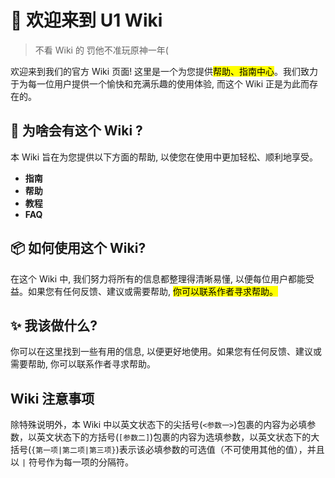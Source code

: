 # 👋 欢迎来到 U1 Wiki
> 不看 Wiki 的 罚他不准玩原神一年(

欢迎来到我们的官方 Wiki 页面! 这里是一个为您提供<mark>帮助、指南中心</mark>。我们致力于为每一位用户提供一个愉快和充满乐趣的使用体验, 而这个 Wiki 正是为此而存在的。

## **🔨 为啥会有这个 Wiki \?**

本 Wiki 旨在为您提供以下方面的帮助, 以使您在使用中更加轻松、顺利地享受。

- **指南**
- **帮助**
- **教程**
- **FAQ**

## **📦 如何使用这个 Wiki\?**

在这个 Wiki 中, 我们努力将所有的信息都整理得清晰易懂, 以便每位用户都能受益。如果您有任何反馈、建议或需要帮助, <mark>你可以联系作者寻求帮助。</mark>

## **✨ 我该做什么\?**

你可以在这里找到一些有用的信息, 以便更好地使用。如果您有任何反馈、建议或需要帮助, 你可以联系作者寻求帮助。

## Wiki 注意事项

除特殊说明外，本 Wiki 中以英文状态下的尖括号(`<参数一>`)包裹的内容为必填参数，以英文状态下的方括号(`[参数二]`)包裹的内容为选填参数，以英文状态下的大括号(`{第一项|第二项|第三项}`)表示该必填参数的可选值（不可使用其他的值），并且以 `|` 符号作为每一项的分隔符。